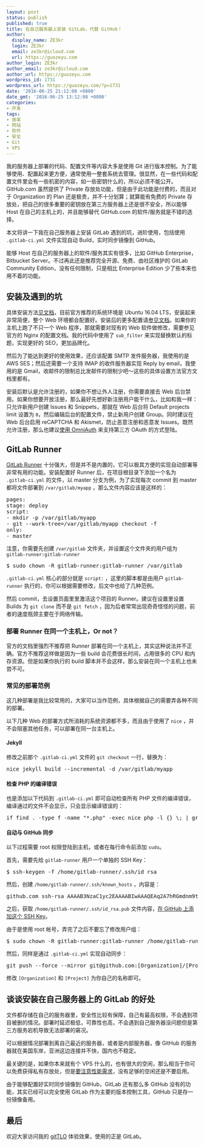 ```yaml
---
layout: post
status: publish
published: true
title: 在自己服务器上安装 GitLab，代替 GitHub！
author:
  display_name: ZE3kr
  login: ZE3kr
  email: ze3kr@icloud.com
  url: https://guozeyu.com
author_login: ZE3kr
author_email: ze3kr@icloud.com
author_url: https://guozeyu.com
wordpress_id: 1731
wordpress_url: https://guozeyu.com/?p=1731
date: '2016-06-25 21:12:08 +0800'
date_gmt: '2016-06-25 13:12:08 +0800'
categories:
- 开发
tags:
- 效率
- 网站
- 软件
- 安全
- Git
- VPS
---
```

<p>我的服务器上部署的代码、配置文件等内容大多是使用 Git 进行版本控制。为了能够使用、配置起来更方便，通常使用一整套系统去管理。很显然，在一些代码和配置文件里会有一些机密的内容，如一些密钥什么的，所以必须不能公开。GitHub.com 虽然提供了 Private 存放处功能，但是由于此功能是付费的，而且对于 Organization 的 Plan 还是极贵，并不十分划算；就算能有免费的 Private 存放处，把自己的很多重要的密钥放在第三方服务器上还是很不安全，所以能够 Host 在自己的主机上的，并且能够替代 GitHub.com 的软件/服务就是不错的选择。</p>
<p>本文将讲一下我在自己服务器上安装 GitLab 遇到的坑，进阶使用，包括使用 <code>.gitlab-ci.yml</code> 文件实现自动 Build，实时同步镜像到 GitHub。</p>
<p><!--more--></p>
<p>能够 Host 在自己的服务器上的软件/服务其实有很多，比如 GitHub Enterprise，Bitbucket Server。不过再此还是推荐完全开源、免费、由社区维护的 GitLab Community Edition，没有任何限制，只是相比 Enterprise Edition 少了些本来也用不着的功能。</p>
<h2>安装及遇到的坑</h2>
<p>具体安装方法<a href="https://about.gitlab.com/downloads/" target="_blank">见文档</a>，目前官方推荐的系统环境是 Ubuntu 16.04 LTS，安装起来非常简便，整个 Web 环境都会配置好。安装后的更多配置请<a href="http://docs.gitlab.com/omnibus/" target="_blank">参见文档</a>。如果你的主机上跑了不只一个 Web 程序，那就需要对现有的 Web 软件做修改，需要参见官方的 Nginx 的配置文档。我的代码中使用了 <code>sub_filter</code> 来实现替换默认的标题，实现更好的 SEO，更加品牌化。</p>
<p>然后为了能达到更好的使用效果，还应该配置 SMTP 发件服务器，我使用的是 AWS SES；然后还需要一个支持 IMAP 的收件服务器实现 Reply by email，我使用的是 Gmail，收邮件的限制总比发邮件的限制少吧～这些的具体设置方法官方文档里都有。</p>
<p>安装后默认是允许注册的，如果你不想让外人注册，你需要直接去 Web 后台禁用。如果你想要开放注册，那么最好先想好新注册用户能干什么，比如和我一样：只允许新用户创建 Issues 和 Snippets，那就在 Web 后台将 Default projects limit 设置为 <code>0</code>，然后编辑后台的配置文件，禁止新用户创建 Group。同时建议在 Web 后台启用 reCAPTCHA 和 Akismet，防止恶意注册和恶意发 Issues。既然允许注册，那么也建议<a href="https://gitlab.com/gitlab-org/gitlab-ce/blob/master/doc/integration/omniauth.md" target="_blank">使用 OmniAuth</a> 来支持第三方 OAuth 的方式登陆。</p>
<h2>GitLab Runner</h2>
<p><a href="https://gitlab.com/gitlab-org/gitlab-ci-multi-runner" target="_blank">GitLab Runner</a> 十分强大，但是并不是内置的，它可以极其方便的实现自动部署等非常有用的功能。安装配置好 Runner 后，在项目根目录下添加一个名为 <code>.gitlab-ci.yml</code> 的文件，以 master 分支为例，为了实现每次 commit 到 master 都将文件部署到 <code>/var/gitlab/myapp</code> ，那么文件内容应该是这样的：</p>
<pre class="lang:yaml decode:true">pages:
stage: deploy
script:
- mkdir -p /var/gitlab/myapp
- git --work-tree=/var/gitlab/myapp checkout -f
only:
- master</pre>
<p>注意，你需要先创建 <code>/var/gitlab</code> 文件夹，并设置这个文件夹的用户组为 <code>gitlab-runner:gitlab-runner</code></p>
<pre class="lang:sh decode:true">$ sudo chown -R gitlab-runner:gitlab-runner /var/gitlab</pre>
<p><code>.gitlab-ci.yml</code> 核心的部分就是 <code>script:</code> ，这里的脚本都是由用户 <code>gitlab-runner</code> 执行的，你可以根据需要修改，后文中也给了几种范例。</p>
<p>然后 commit，去设置页面里里激活这个项目的 Runner。建议在设置里设置 Builds 为 <code>git clone</code> 而不是 <code>git fetch</code> ，因为后者常常出现奇奇怪怪的问题，前者的速度瓶颈主要在于网络传输。</p>
<h3>部署 Runner 在同一个主机上，Or not？</h3>
<p>官方的文档里强烈不推荐把 Runner 部署在同一个主机上，其实这种说法并不正确。官方不推荐这样做是因为一些 build 会花费很长时间，占用很多的 CPU 和内存资源。但是如果你执行的 build 脚本并不会这样，那么安装在同一个主机上也未尝不可。</p>
<h3>常见的部署范例</h3>
<p>这几种部署是我比较常用的，大家可以当作范例，具体根据自己的需要弄各种不同的部署。</p>
<p>以下几种 Web 的部署方式所消耗的系统资源都不多，而且由于使用了 <code>nice</code> ，并不会阻塞其他任务，可以部署在同一台主机上。</p>
<h4>Jekyll</h4>
<p>修改之前那个 <code>.gitlab-ci.yml</code> 文件的 <code>git checkout</code> 一行，替换为：</p>
<pre class="">nice jekyll build --incremental -d /var/gitlab/myapp</pre>
<h4>检查 PHP 的编译错误</h4>
<p>也是添加以下代码到 <code>.gitlab-ci.yml</code> 即可自动检查所有 PHP 文件的编译错误，编译通过的文件不会显示，只会显示编译错误的：</p>
<pre class="">if find . -type f -name "*.php" -exec nice php -l {} \; | grep -v "No syntax errors"; then false; else echo "No syntax errors"; fi</pre>
<h4>自动与 GitHub 同步</h4>
<p>以下过程需要 root 权限登陆到主机，或者在每行命令前添加 <code>sudo</code>。</p>
<p>首先，需要先给 <code>gitlab-runner</code> 用户一个单独的 SSH Key：</p>
<pre class="lang:sh decode:true">$ ssh-keygen -f /home/gitlab-runner/.ssh/id_rsa</pre>
<p>然后，创建 <code>/home/gitlab-runner/.ssh/known_hosts</code> ，内容是：</p>
<pre>github.com ssh-rsa AAAAB3NzaC1yc2EAAAABIwAAAQEAq2A7hRGmdnm9tUDbO9IDSwBK6TbQa+PXYPCPy6rbTrTtw7PHkccKrpp0yVhp5HdEIcKr6pLlVDBfOLX9QUsyCOV0wzfjIJNlGEYsdlLJizHhbn2mUjvSAHQqZETYP81eFzLQNnPHt4EVVUh7VfDESU84KezmD5QlWpXLmvU31/yMf+Se8xhHTvKSCZIFImWwoG6mbUoWf9nzpIoaSjB+weqqUUmpaaasXVal72J+UX2B+2RPW3RcT0eOzQgqlJL3RKrTJvdsjE3JEAvGq3lGHSZXy28G3skua2SmVi/w4yCE6gbODqnTWlg7+wC604ydGXA8VJiS5ap43JXiUFFAaQ==</pre>
<p>之后，获取 <code>/home/gitlab-runner/.ssh/id_rsa.pub</code> 文件内容，<a href="https://github.com/settings/keys" target="_blank">在 GitHub 上添加这个 SSH Key</a>。</p>
<p>由于是使用 root 帐号，弄完了之后不要忘了修改用户组：</p>
<pre class="lang:sh decode:true ">$ sudo chown -R gitlab-runner:gitlab-runner /home/gitlab-runner/.ssh</pre>
<p>然后，同样是通过 <code>.gitlab-ci.yml</code> 实现自动同步：</p>
<pre>git push --force --mirror git@github.com:[Organization]/[Project].git</pre>
<p>修改 <code>[Organization]</code> 和 <code>[Project]</code> 为你自己的名称即可。</p>
<h2>谈谈安装在自己服务器上的 GitLab 的好处</h2>
<p>文件都存储在自己的服务器里，安全性比较有保障，自己有最高权限，不会遇到项目被删的情况。部署时延迟极低，可靠性也高，不会遇到自己服务器没问题但是第三方服务宕机导致无法部署的窘况。</p>
<p>可以根据情况部署到离自己最近的服务器，或者是内部服务器，像 GitHub 的服务器就在美国东岸，亚洲这边连接并不快，国内也不稳定。</p>
<p>最关键的是，如果你本来就有个 VPS 什么的，也有很大的空闲，那么相当于你可以免费获得私有存放处，但是<a href="http://docs.gitlab.com/ce/install/requirements.html#hardware-requirements" target="_blank">要注意性能需求</a>，没有足够的空闲还是不要启用。</p>
<p>由于能够配置好实时同步镜像到 GitHub，GitLab 还有那么多 GitHub 没有的功能，其实已经可以完全使用 GitLab 作为主要的版本控制工具，GitHub 只是存一份镜像备用。</p>
<h2>最后</h2>
<p>欢迎大家访问我的 <a href="https://git.tlo.xyz" target="_blank">gitTLO</a> 体验效果，使用的正是 GitLab。</p>
